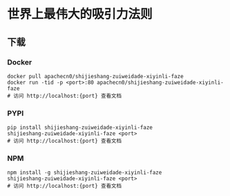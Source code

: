 # 世界上最伟大的吸引力法则

## 下载

### Docker

```
docker pull apachecn0/shijieshang-zuiweidade-xiyinli-faze
docker run -tid -p <port>:80 apachecn0/shijieshang-zuiweidade-xiyinli-faze
# 访问 http://localhost:{port} 查看文档
```

### PYPI

```
pip install shijieshang-zuiweidade-xiyinli-faze
shijieshang-zuiweidade-xiyinli-faze <port>
# 访问 http://localhost:{port} 查看文档
```

### NPM

```
npm install -g shijieshang-zuiweidade-xiyinli-faze
shijieshang-zuiweidade-xiyinli-faze <port>
# 访问 http://localhost:{port} 查看文档
```